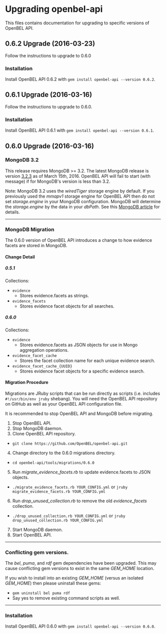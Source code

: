 # Upgrading openbel-api

This files contains documentation for upgrading to specific versions of OpenBEL API.

## 0.6.2 Upgrade (2016-03-23)

Follow the instructions to upgrade to 0.6.0

### Installation

Install OpenBEL API 0.6.2 with `gem install openbel-api --version 0.6.2`.

## 0.6.1 Upgrade (2016-03-16)

Follow the instructions to upgrade to 0.6.0.

### Installation

Install OpenBEL API 0.6.1 with `gem install openbel-api --version 0.6.1`.

## 0.6.0 Upgrade (2016-03-16)

### MongoDB 3.2

This release requires MongoDB >= 3.2. The latest MongoDB release is version [3.2.3](https://www.mongodb.com/mongodb-3.2) as of March 15th, 2016. OpenBEL API will fail to start (with message) if for MongoDB's version is less than 3.2.

Note: MongoDB 3.2 uses the *wiredTiger* storage engine by default. If you previously used the *mmapv1* storage engine for OpenBEL API then do not set *storage.engine* in your MongoDB configuration. MongoDB will determine the *storage.engine* by the data in your *dbPath*. See this [MongoDB article](https://docs.mongodb.org/manual/core/wiredtiger/) for details.

-----

### MongoDB Migration

The 0.6.0 version of OpenBEL API introduces a change to how evidence facets are stored in MongoDB.

#### Change Detail

##### 0.5.1

Collections:

- `evidence`
  - Stores evidence.facets as strings.
- `evidence_facets`
  - Stores evidence facet objects for all searches.

##### 0.6.0

Collections:

- `evidence`
  - Stores evidence.facets as JSON objects for use in Mongo aggregation operations.
- `evidence_facet_cache`
  - Stores the facet collection name for each unique evidence search.
- `evidence_facet_cache_{UUID}`
  - Stores evidence facet objects for a specific evidence search.

#### Migration Procedure

Migrations are JRuby scripts that can be run directly as scripts (i.e. includes `#!/usr/bin/env jruby` shebang). You will need the OpenBEL API repository on GitHub as well as your OpenBEL API configuration file.

It is recommended to stop OpenBEL API and MongoDB before migrating.

1. Stop OpenBEL API.
2. Stop MongoDB daemon.
3. Clone OpenBEL API repository.
  - `git clone https://github.com/OpenBEL/openbel-api.git`
4. Change directory to the 0.6.0 migrations directory.
  - `cd openbel-api/tools/migrations/0.6.0`
5. Run *migrate_evidence_facets.rb* to update evidence.facets to JSON objects.
  - `./migrate_evidence_facets.rb YOUR_CONFIG.yml` or `jruby migrate_evidence_facets.rb YOUR_CONFIG.yml`
6. Run *drop_unused_collection.rb* to remove the old *evidence_facets* collection.
  - `./drop_unused_collection.rb YOUR_CONFIG.yml` or `jruby drop_unused_collection.rb YOUR_CONFIG.yml`
7. Start MongoDB daemon.
8. Start OpenBEL API.

-----

### Conflicting gem versions.

The *bel*, *puma*, and *rdf* gem dependencies have been upgraded. This may cause conflicting gem versions to exist in the same *GEM_HOME* location.

If you wish to install into an existing *GEM_HOME* (versus an isolated *GEM_HOME*) then please uninstall these gems:

- `gem uninstall bel puma rdf`
- Say yes to remove existing command scripts as well.

-----

### Installation

Install OpenBEL API 0.6.0 with `gem install openbel-api --version 0.6.0`.
